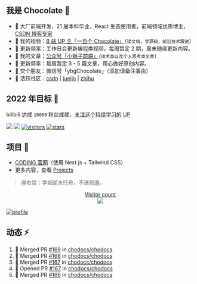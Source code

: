 ## 我是 Chocolate :chocolate_bar:

- :apple: 大厂前端开发，21 届本科毕业，React 生态使用者，前端领域优质博主，[CSDN 博客专家](https://chocolate.blog.csdn.net/)
- :cookie: 我的视频：[B 站 UP 主「一百个 Chocolate」](https://space.bilibili.com/351534170)（`读文档，学源码，前沿技术跟进`）
- :strawberry: 更新频率：工作日会更新编程类视频，每周暂定 2 期，周末随缘更新内容。
- :honey_pot: 我的文章：[公众号「小狮子前端」](https://img-blog.csdnimg.cn/img_convert/43c196751f4984c71011557d06e7e9b6.png)（`技术类以及个人思考类文章`）
- :strawberry: 更新频率：每周暂定 3 - 5 篇文章，用心做好原创内容。
- :tangerine: 交个朋友：微信号「ybgChocolate」（添加请备注事由）
- :watermelon: 活跃社区：[csdn](https://chocolate.blog.csdn.net/) | [juejin](https://juejin.im/user/2981531267112520) | [zhihu](https://www.zhihu.com/people/100chocolate)
## 2022 年目标 :dart:

bilibili 达成 `10000` 粉丝成就，[关注这个持续学习的 UP](https://space.bilibili.com/351534170)

<a href="https://space.bilibili.com/351534170"><img src="https://img.shields.io/badge/dynamic/json?labelColor=FE7398&logo=bilibili&logoColor=white&label=bilibili%20fans&color=00aeec&query=%24.data.totalSubs&url=https%3A%2F%2Fapi.spencerwoo.com%2Fsubstats%2F%3Fsource%3Dbilibili%26queryKey%3D351534170" /></a> <a href="https://github.com/Chocolate1999"><img src="https://img.shields.io/github/stars/Chocolate1999?color=faf408&label=github%20stars&logo=github" /></a>
[![visitors](https://visitor-badge.laobi.icu/badge?page_id=Chocolate1999.Chocolate1999)](https://visitor-badge.laobi.icu/badge?page_id=Chocolate1999.Chocolate1999)
[![stars](https://img.shields.io/github/stars/Chocolate1999?color=fefb7b&logo=Undertale)](https://github-readme-stats.vercel.app/api?username=Chocolate1999&hide_title=false&hide_border=true&show_icons=true&include_all_commits=true&line_height=20&bg_color=0,EC6C6C,FFD479,FFFC79,73FA79&theme=graywhite&locale=cn)

## 项目 :tada:

- [CODING 官网](https://coding.net/)（使用 Next.js + Tailwind CSS）
- 更多内容，查看 [Projects](https://blog.yangchaoyi.vip/projects)

> 座右铭：学如逆水行舟，不进则退。

<a href="https://alili.tech"><p align="center"> Visitor count<br> <img src="https://profile-counter.glitch.me/Chocolate1999/count.svg" /></a>


[![profile](https://github-profile-trophy.vercel.app/?username=Chocolate1999&theme=algolia&column=8)](https://github-profile-trophy.vercel.app/?username=Chocolate1999&theme=algolia&column=8)

## 动态 :zap:

<!--START_SECTION:activity-->
1. 🎉 Merged PR [#169](https://github.com/chodocs/chodocs/pull/169) in [chodocs/chodocs](https://github.com/chodocs/chodocs)
2. 🎉 Merged PR [#168](https://github.com/chodocs/chodocs/pull/168) in [chodocs/chodocs](https://github.com/chodocs/chodocs)
3. 🎉 Merged PR [#167](https://github.com/chodocs/chodocs/pull/167) in [chodocs/chodocs](https://github.com/chodocs/chodocs)
4. 💪 Opened PR [#167](https://github.com/chodocs/chodocs/pull/167) in [chodocs/chodocs](https://github.com/chodocs/chodocs)
5. 🎉 Merged PR [#166](https://github.com/chodocs/chodocs/pull/166) in [chodocs/chodocs](https://github.com/chodocs/chodocs)
<!--END_SECTION:activity-->
